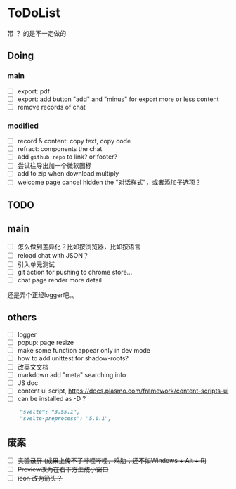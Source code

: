 # ToDoList

带 ？ 的是不一定做的

## Doing

### main

- [ ] export: pdf
- [ ] export: add button "add" and "minus" for export more or less content
- [ ] remove records of chat

### modified

- [ ] record & content: copy text, copy code
- [ ] refract: components the chat
- [ ] add `github repo` to link? or footer?
- [ ] 尝试往导出加一个微软图标
- [ ] add to zip when download multiply
- [ ] welcome page cancel hidden the "对话样式"，或者添加子选项？

## TODO

## main

- [ ] 怎么做到差异化？比如按浏览器，比如按语言
- [ ] reload chat with JSON？
- [ ] 引入单元测试
- [ ] git action for pushing to chrome store...
- [ ] chat page render more detail

还是弄个正经logger吧。。

## others

- [ ] logger
- [ ] popup: page resize
- [ ] make some function appear only in dev mode
- [ ] how to add unittest for shadow-roots?
- [ ] 改英文文档
- [ ] markdown add "meta" searching info
- [ ] JS doc
- [ ] content ui script, https://docs.plasmo.com/framework/content-scripts-ui
- [ ] can be installed as -D ?
```markdown
    "svelte": "3.55.1",
    "svelte-preprocess": "5.0.1",
```

## 废案

- [ ] ~~实验录屏 (成果上传不了哔哩哔哩，鸡肋；还不如Windows + Alt + R)~~
- [ ] ~~Preview改为在右下方生成小窗口~~
- [ ] ~~icon 改为箭头？~~
